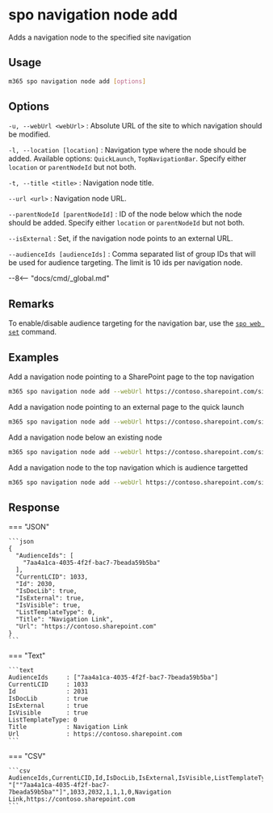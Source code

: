 # spo navigation node add

Adds a navigation node to the specified site navigation

## Usage

```sh
m365 spo navigation node add [options]
```

## Options

`-u, --webUrl <webUrl>`
: Absolute URL of the site to which navigation should be modified.

`-l, --location [location]`
: Navigation type where the node should be added. Available options: `QuickLaunch`, `TopNavigationBar`. Specify either `location` or `parentNodeId` but not both.

`-t, --title <title>`
: Navigation node title.

`--url <url>`
: Navigation node URL.

`--parentNodeId [parentNodeId]`
: ID of the node below which the node should be added. Specify either `location` or `parentNodeId` but not both.

`--isExternal`
: Set, if the navigation node points to an external URL.

`--audienceIds [audienceIds]`
: Comma separated list of group IDs that will be used for audience targeting. The limit is 10 ids per navigation node.

--8<-- "docs/cmd/_global.md"

## Remarks

To enable/disable audience targeting for the navigation bar, use the [`spo web set`](../web/web-set.md) command.

## Examples

Add a navigation node pointing to a SharePoint page to the top navigation

```sh
m365 spo navigation node add --webUrl https://contoso.sharepoint.com/sites/team-a --location TopNavigationBar --title About --url /sites/team-s/sitepages/about.aspx
```

Add a navigation node pointing to an external page to the quick launch

```sh
m365 spo navigation node add --webUrl https://contoso.sharepoint.com/sites/team-a --location QuickLaunch --title "About us" --url https://contoso.com/about-us --isExternal
```

Add a navigation node below an existing node

```sh
m365 spo navigation node add --webUrl https://contoso.sharepoint.com/sites/team-a --parentNodeId 2010 --title About --url /sites/team-s/sitepages/about.aspx
```

Add a navigation node to the top navigation which is audience targetted

```sh
m365 spo navigation node add --webUrl https://contoso.sharepoint.com/sites/team-a --location TopNavigationBar --title About --url /sites/team-s/sitepages/about.aspx --audienceIds "7aa4a1ca-4035-4f2f-bac7-7beada59b5ba,4bbf236f-a131-4019-b4a2-315902fcfa3a"
```

## Response

=== "JSON"

    ```json
    {
      "AudienceIds": [
        "7aa4a1ca-4035-4f2f-bac7-7beada59b5ba"
      ],
      "CurrentLCID": 1033,
      "Id": 2030,
      "IsDocLib": true,
      "IsExternal": true,
      "IsVisible": true,
      "ListTemplateType": 0,
      "Title": "Navigation Link",
      "Url": "https://contoso.sharepoint.com"
    }
    ```

=== "Text"

    ```text
    AudienceIds     : ["7aa4a1ca-4035-4f2f-bac7-7beada59b5ba"]
    CurrentLCID     : 1033
    Id              : 2031
    IsDocLib        : true
    IsExternal      : true
    IsVisible       : true
    ListTemplateType: 0
    Title           : Navigation Link
    Url             : https://contoso.sharepoint.com
    ```

=== "CSV"

    ```csv
    AudienceIds,CurrentLCID,Id,IsDocLib,IsExternal,IsVisible,ListTemplateType,Title,Url
    "[""7aa4a1ca-4035-4f2f-bac7-7beada59b5ba""]",1033,2032,1,1,1,0,Navigation Link,https://contoso.sharepoint.com
    ```
